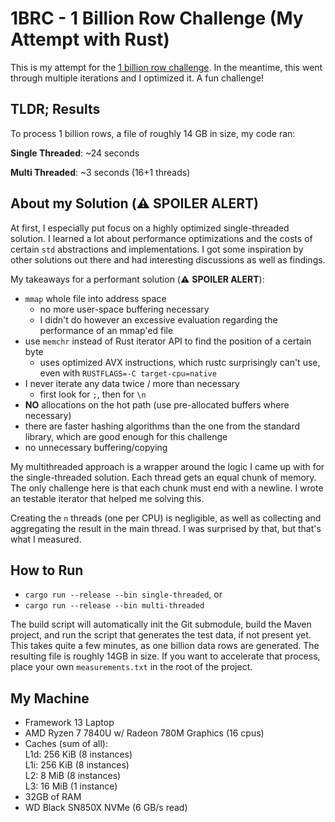 # 1BRC - 1 Billion Row Challenge (My Attempt with Rust)

This is my attempt for the [1 billion row challenge](https://github.com/gunnarmorling/1brc). In the meantime,
this went through multiple iterations and I optimized it. A fun challenge!

## TLDR; Results

To process 1 billion rows, a file of roughly 14 GB in size, my code ran:

**Single Threaded**: ~24 seconds

**Multi Threaded**: ~3 seconds (16+1 threads)

## About my Solution (⚠️ SPOILER ALERT)

At first, I especially put focus on a highly optimized single-threaded solution.
I learned a lot about performance optimizations and the costs of certain `std`
abstractions and implementations. I got some inspiration by other solutions
out there and had interesting discussions as well as findings.

My takeaways for a performant solution (⚠️ **SPOILER ALERT**):

- `mmap` whole file into address space
  - no more user-space buffering necessary
  - I didn't do however an excessive evaluation regarding the performance of
    an mmap'ed file
- use `memchr` instead of Rust iterator API to find the position of a certain
  byte
  - uses optimized AVX instructions, which rustc surprisingly can't use, even
    with `RUSTFLAGS=-C target-cpu=native`
- I never iterate any data twice / more than necessary
  - first look for `;`, then for `\n`
- **NO** allocations on the hot path (use pre-allocated buffers where necessary)
- there are faster hashing algorithms than the one from the standard library,
  which are good enough for this challenge
- no unnecessary buffering/copying

My multithreaded approach is a wrapper around the logic I came up with for the
single-threaded solution. Each thread gets an equal chunk of memory. The only
challenge here is that each chunk must end with a newline. I wrote an testable
iterator that helped me solving this.

Creating the `n` threads (one per CPU) is negligible, as well as collecting and
aggregating the result in the main thread. I was surprised by that, but that's
what I measured.

## How to Run

- `cargo run --release --bin single-threaded`, or
- `cargo run --release --bin multi-threaded`

The build script will automatically init the Git submodule, build the Maven
project, and run the script that generates the test data, if not present yet.
This takes quite a few minutes, as one billion data rows are generated. The
resulting file is roughly 14GB in size. If you want to accelerate that process,
place your own `measurements.txt` in the root of the project.

## My Machine

- Framework 13 Laptop
- AMD Ryzen 7 7840U w/ Radeon  780M Graphics (16 cpus)
- Caches (sum of all):\
  L1d:                    256 KiB (8 instances)\
  L1i:                    256 KiB (8 instances)\
  L2:                     8 MiB (8 instances)\
  L3:                     16 MiB (1 instance)
- 32GB of RAM
- WD Black SN850X NVMe (6 GB/s read)
